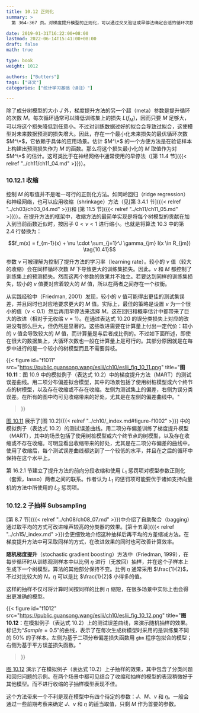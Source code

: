 ```yaml
---
title: 10.12 正则化
summary: >
  第 364-367 页。对梯度提升模型的正则化，可以通过交叉验证或早停法确定合适的循环次数；可以类比岭回归而引入“学习率”；可以类比自助聚合而得到随机梯度提升方法。

date: 2019-01-31T16:22:00+08:00
lastmod: 2022-06-14T15:41:00+08:00
draft: false
math: true

type: book
weight: 1012

authors: ["Butters"]
tags: ["译文"]
categories: ["统计学习基础（译注）"]

---
```


除了成分树模型的大小 $J$ 外，梯度提升方法的另一个超（meta）参数是提升循环的次数 $M$。每次循环通常可以降低训练集上的损失 $L(f_M)$，因而只要 $M$ 足够大，可以将这个损失降低到任意小。不过对训练数据过好的拟合会导致过拟合，这使模型对未来数据预测的损失增大。因此，存在一个最小化未来损失的最优循环次数 $M^\*$，它依赖于具体的应用场景。估计 $M^\*$ 的一个方便方法是在验证样本上构建出预测损失作为 $M$ 的函数。那么将这个损失最小化的 $M$ 取值作为对 $M^\*$ 的估计。这可类比于在神经网络中通常使用的早停法（[第 11.4 节]({{< relref "../ch11/ch11_04.md" >}})）。

### 10.12.1 收缩

控制 $M$ 的取值并不是唯一可行的正则化方法。如同岭回归（ridge regression）和神经网络，也可以应用收缩（shrinkage）方法（见[第 3.4.1 节]({{< relref "../ch03/ch03_04.md" >}})和 [第 11.5 节]({{< relref "../ch11/ch11_05.md" >}})）。在提升方法的框架中，收缩方法的最简单实现是将每个树模型的贡献在加入到当前函数近似时，按因子 $0<\nu<1$ 进行缩小。也就是将算法 10.3 中的第 2.4 行替换为：

$$f_m(x) = f_{m-1}(x) +
\nu \cdot \sum_{j=1}^J \gamma_{jm} I(x \in R_{jm}) \tag{10.41}$$

参数 $\nu$ 可被理解为控制了提升方法的学习率（learning rate）。较小的 $\nu$ 值（较大的收缩）会在同样循环次数 $M$ 下导致更大的训练集损失。因此，$\nu$ 和 $M$ 都控制了训练集上的预测损失。然而这两个参数的效果并不独立。若要达到同样的训练集损失，较小的 $\nu$ 值要对应着较大的 $M$ 值，所以在两者之间存在一个权衡。

从实践经验中（Friedman, 2001）发现，较小的 $\nu$ 值可能得出更佳的测试集误差，并且同时也对应地要求更大的 $M$ 值。实际上，最佳的策略是设置 $\nu$ 为一个很小的值（$\nu < 0.1$）然后再用早停法来选择 $M$。这在回归和概率估计中都带来了巨大的改进（相对于无收缩 $\nu = 1$）。在通过表达式 10.20 的误分类损失上对应的改进没有那么巨大，但仍然是显著的。这些改进需要在计算量上付出一定代价：较小的 $\nu$ 值会导致较大的 $M$ 值，而计算量是与后者成比例的。不过如下面所述，即使在很大的数据集上，大循环次数也一般在计算量上是可行的。其部分原因就是在每步中进行的是一个较小的树模型而且不需要剪枝。

{{< figure
  id="f1011"
  src="https://public.guansong.wang/eslii/ch10/eslii_fig_10_11.png"
  title="**图 10.11**：图 10.9 中的模拟例子（表达式 10.2）中的梯度提升方法（MART）的测试误差曲线。用二项分布偏差拟合模型，其中的场景包括了使用树桩模型或六个终节点的树模型，以及存在收缩或不存在收缩。左侧为测试集上的偏差，右侧为误分类误差。在所有的图中均可见收缩带来的好处，尤其是在左侧的偏差曲线中。"
>}}

[图 10.11](#figure-f1011) 展示了[图 10.2]({{< relref "../ch10/_index.md#figure-f1002" >}}) 中的模拟例子（表达式 10.2）的测试误差曲线。用二项分布偏差训练了梯度提升模型（MART），其中的场景包括了使用树桩模型或六个终节点的树模型，以及存在收缩或不存在收缩。可明显看出收缩带来的好处，尤其是在二项分布偏差的曲线中。使用了收缩后，每个测试误差曲线都达到了一个较低的水平，并且在之后的循环中保持在这个水平上。

第 16.2.1 节建立了提升方法的前向分段收缩和使用 $L_1$ 惩罚项对模型参数正则化（套索，lasso）两者之间的联系。作者认为 $L_1$ 的惩罚项可能要优于诸如支持向量机的方法中所使用的 $L_2$ 惩罚项。

### 10.12.2 子抽样 Subsampling

[第 8.7 节]({{< relref "../ch08/ch08_07.md" >}})中介绍了自助聚合（bagging）通过取平均的方式可改进噪声较高的分类器的效果。[第十五章]({{< relref "../ch15/_index.md" >}})会更细致地介绍这种抽样后再平均的方差缩减方法。在梯度提升方法中可采取同样的方式，在改进效果的同时也可改善计算效率。

**随机梯度提升**（stochastic gradient boosting）方法中（Friedman, 1999），在每步循环时从训练观测样本中以比例 $\eta$ 进行（无放回）抽样，并在这个子样本上生成下一个树模型。算法的其他部分保持不变。比例 $\eta$ 通常采用 $\frac{1}{2}$，不过对比较大的 $N$，$\eta$ 可以是比 $\frac{1}{2}$ 小得多的值。

这样的抽样不仅可将计算时间按同样的比例 $\eta$ 缩短，在很多场景中实际上也会得出更准确的模型。

{{< figure
  id="f1012"
  src="https://public.guansong.wang/eslii/ch10/eslii_fig_10_12.png"
  title="**图 10.12**：在模拟例子（表达式 10.2）上的测试误差曲线，来演示随机抽样的效果。标记为“$Sample=0.5$”的曲线，表示了在每次生成树模型时采用的是训练集不同的 50% 的子样本。左侧为基于二项分布偏差损失函数用 `gbm` 程序包拟合的模型；右侧为基于平方误差损失函数。"
>}}

[图 10.12](#figure-f1012) 演示了在模拟例子（表达式 10.2）上子抽样的效果，其中包含了分类问题和回归问题的示例。在两个场景中都可见结合了收缩和抽样的模型的表现稍微好于其他模型。而不进行收缩的子抽样模型表现不佳。

这个方法带来一个不利是现在模型中有四个待定的参数：$J$、$M$、$\nu$ 和 $\eta$。一般会通过一些前期考察来确定 $J$、$\nu$ 和 $\eta$ 的适当取值，只剩 $M$ 作为首要的参数。